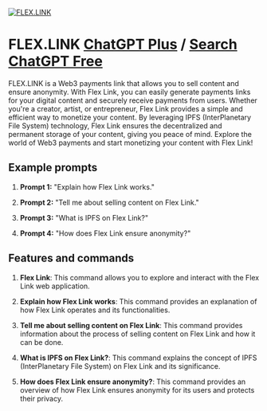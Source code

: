 
[![FLEX.LINK](https://files.oaiusercontent.com/file-LwqpIL0JWIaqiQeHJK7Wi04s?se=2123-10-13T23%3A01%3A53Z&sp=r&sv=2021-08-06&sr=b&rscc=max-age%3D31536000%2C%20immutable&rscd=attachment%3B%20filename%3D6f2d6c32-b9d7-40bb-a18f-15a0448ef401.png&sig=7WZLhzBg4NNU3ypyNMbUrvSiG6V2hNJ6sO2fsXZvUeA%3D)](https://chat.openai.com/g/g-QfPXHjheP-flex-link)

# FLEX.LINK [ChatGPT Plus](https://chat.openai.com/g/g-QfPXHjheP-flex-link) / [Search ChatGPT Free](https://gptcall.net/index.html#/?search=FLEX.LINK)

FLEX.LINK is a Web3 payments link that allows you to sell content and ensure anonymity. With Flex Link, you can easily generate payments links for your digital content and securely receive payments from users. Whether you're a creator, artist, or entrepreneur, Flex Link provides a simple and efficient way to monetize your content. By leveraging IPFS (InterPlanetary File System) technology, Flex Link ensures the decentralized and permanent storage of your content, giving you peace of mind. Explore the world of Web3 payments and start monetizing your content with Flex Link!

## Example prompts

1. **Prompt 1:** "Explain how Flex Link works."

2. **Prompt 2:** "Tell me about selling content on Flex Link."

3. **Prompt 3:** "What is IPFS on Flex Link?"

4. **Prompt 4:** "How does Flex Link ensure anonymity?"


## Features and commands

1. **Flex Link**: This command allows you to explore and interact with the Flex Link web application.

2. **Explain how Flex Link works**: This command provides an explanation of how Flex Link operates and its functionalities.

3. **Tell me about selling content on Flex Link**: This command provides information about the process of selling content on Flex Link and how it can be done.

4. **What is IPFS on Flex Link?**: This command explains the concept of IPFS (InterPlanetary File System) on Flex Link and its significance.

5. **How does Flex Link ensure anonymity?**: This command provides an overview of how Flex Link ensures anonymity for its users and protects their privacy.


